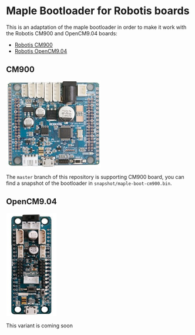 # Maple Bootloader for Robotis boards

This is an adaptation of the maple bootloader in order to make it work with the
Robotis CM900 and OpenCM9.04 boards:

* [Robotis CM900](http://support.robotis.com/en/product/auxdevice/controller/cm-900_manual.htm)
* [Robotis OpenCM9.04](http://support.robotis.com/en/product/auxdevice/controller/opencm9.04.htm)

## CM900

![CM900](imgs/cm900.jpg)

The `master` branch of this repository is supporting CM900 board, you can find a
snapshot of the bootloader in `snapshot/maple-boot-cm900.bin`.

## OpenCM9.04

![OpenCM9.04](imgs/opencm9.04.jpg)

This variant is coming soon
